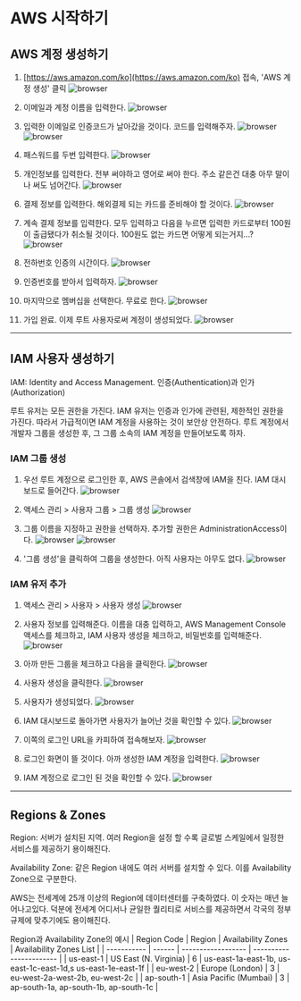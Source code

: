 # AWS 시작하기

## AWS 계정 생성하기

1. [https://aws.amazon.com/ko](https://aws.amazon.com/ko) 접속, 'AWS 계정 생성' 클릭
![browser](./browser-01.png)

2. 이메일과 계정 이름을 입력한다.
![browser](./browser-02.png)

3. 입력한 이메일로 인증코드가 날아갔을 것이다. 코드를 입력해주자.
![browser](./browser-03.png)
![browser](./browser-04.png)

4. 패스워드를 두번 입력한다.
![browser](./browser-05.png)

5. 개인정보를 입력한다. 전부 써야하고 영어로 써야 한다. 주소 같은건 대충 아무 말이나 써도 넘어간다.
![browser](./browser-06.png)

6. 결제 정보를 입력한다. 해외결제 되는 카드를 준비해야 할 것이다.
![browser](./browser-07.png)

7. 계속 결제 정보를 입력한다. 모두 입력하고 다음을 누르면 입력한 카드로부터 100원이 출급됐다가 취소될 것이다. 100원도 없는 카드면 어떻게 되는거지...?
![browser](./browser-08.png)

8. 전하번호 인증의 시간이다.
![browser](./browser-09.png)

9. 인증번호를 받아서 입력하자.
![browser](./browser-10.png)

10. 마지막으로 멤버십을 선택한다. 무료로 한다.
![browser](./browser-11.png)

11. 가입 완료. 이제 루트 사용자로써 계정이 생성되었다.
![browser](./browser-12.png)

---

## IAM 사용자 생성하기

IAM: Identity and Access Management. 인증(Authentication)과 인가(Authorization)

루트 유저는 모든 권한을 가진다. IAM 유저는 인증과 인가에 관련된, 제한적인 권한을 가진다. 따라서 가급적이면 IAM 계정을 사용하는 것이 보안상 안전하다. 루트 계정에서 개발자 그룹을 생성한 후, 그 그룹 소속의 IAM 계정을 만들어보도록 하자. 

### IAM 그룹 생성
1. 우선 루트 계정으로 로그인한 후, AWS 콘솔에서 검색창에 IAM을 친다. IAM 대시보드로 들어간다. 
![browser](./browser-13.png)

2. 액세스 관리 > 사용자 그룹 > 그룹 생성 
![browser](./browser-14.png)

3. 그룹 이름을 지정하고 권한을 선택하자. 추가할 권한은 AdministrationAccess이다. 
![browser](./browser-15.png)
![browser](./browser-16.png)

4. '그룹 생성'을 클릭하여 그룹을 생성한다. 아직 사용자는 아무도 없다.
![browser](./browser-17.png)

### IAM 유저 추가

1. 액세스 관리 > 사용자 > 사용자 생성
![browser](./browser-18.png)

2. 사용자 정보를 입력해준다. 이름을 대충 입력하고, AWS Management Console 액세스를 체크하고, IAM 사용자 생성을 체크하고, 비밀번호를 입력해준다.
![browser](./browser-19.png)

3. 아까 만든 그룹을 체크하고 다음을 클릭한다.
![browser](./browser-20.png)

4. 사용자 생성을 클릭한다.
![browser](./browser-21.png)

5. 사용자가 생성되었다.
![browser](./browser-22.png)

6. IAM 대시보드로 돌아가면 사용자가 늘어난 것을 확인할 수 있다.
![browser](./browser-23.png)

7. 이쪽의 로그인 URL을 카피하여 접속해보자.
![browser](./browser-24.png)

8. 로그인 화면이 뜰 것이다. 아까 생성한 IAM 계정을 입력한다.
![browser](./browser-25.png)

9. IAM 계정으로 로그인 된 것을 확인할 수 있다.
![browser](./browser-26.png)

---

## Regions & Zones

Region: 서버가 설치된 지역. 여러 Region을 설정 할 수록 글로벌 스케일에서 일정한 서비스를 제공하기 용이해진다.

Availability Zone: 같은 Region 내에도 여러 서버를 설치할 수 있다. 이를 Availability Zone으로 구분한다.

AWS는 전세계에 25개 이상의 Region에 데이터센터를 구축하였다. 이 숫자는 매년 늘어나고있다. 덕분에 전세계 어디서나 균일한 퀄리티로 서비스를 제공하면서 각국의 정부 규제에 맞추기에도 용이해진다.

Region과 Availability Zone의 예시
| Region Code | Region | Availability Zones | Availability Zones List | 
| ----------- | ------ | ------------------ | ----------------------- |
| us-east-1 | US East (N. Virginia) | 6 | us-east-1a-east-1b, us-east-1c-east-1d,s us-east-1e-east-1f |
| eu-west-2 | Europe (London) | 3 | eu-west-2a-west-2b, eu-west-2c |
| ap-south-1 | Asia Pacific (Mumbai) | 3 | ap-south-1a, ap-south-1b, ap-south-1c |
